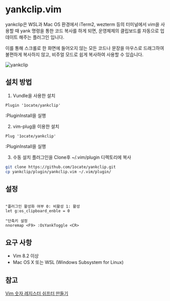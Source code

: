 # yankclip.vim

yankclip은 WSL과 Mac OS 환경에서 iTerm2, wezterm 등의 터미널에서 vim을 사용할 때 yank 명령을 통한 코드 복사를 하게 되면, 운영체제의 클립보드를 자동으로 업데이트 해주는 플러그인 입니다. 

이를 통해 스크롤로 한 화면에 들어오지 않는 모든 코드나 문장을 마우스로 드래그하여 불편하게 복사하지 않고, 비주얼 모드로 쉽게 복사하여 사용할 수 있습니다.


![yankclip](https://user-images.githubusercontent.com/29521447/202831340-3574ec2f-17dd-4eea-8439-1ffe7ec9b6c9.gif)



## 설치 방법
1. Vundle을 사용한 설치
```vim 
Plugin '1ocate/yankclip'
```
:PluginInstall을 실행

2. vim-plug을 이용한 설치
```vim 
Plug '1ocate/yankclip'
```
:PluginInstall을 실행

3. 수동 설치
플러그인을 Clone후  ~/.vim/plugin 디렉토리에 복사
```bash
git clone https://github.com/1ocate/yankclip.git
cp yankclip/plugin/yankclip.vim ~/.vim/plugin/
```



## 설정
```vim

"플러그인 활성화 여부 0: 비활성 1: 활성
let g:os_clipboard_enble = 0

"단축키 설정 
nnoremap <F9> :OsYankToggle <CR>

```

##  요구 사항

* Vim 8.2 이상
* Mac OS X 또는 WSL (Windows Subsystem for Linux)

## 참고
[Vim 숫자 레지스터 쉬프터 만들기](https://johngrib.github.io/wiki/vim/numbered-register-shift/)

